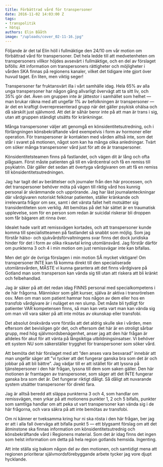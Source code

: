 ```yaml
---
title: Förbättrad vård för transpersoner
date: 2016-11-02 14:03:00 Z
tags:
- transpolitik
- hbtqi
authors: Elin Bååth
image: "/uploads/cover_02-11-16.jpg"
---
```


Följande är det tal Elin höll i fullmäktige den 24/10 om vår motion om förbättrad vård för transpersoner. Det hela ledde till att medvetenheten om transpersoners villkor höjdes avsevärt i fullmäktige, och en del av förslaget bifölls: Att information om transpersoners rättigheter och möjligheter i vården SKA finnas på regionens kanaler, vilket det tidigare inte gjort över huvud taget. En liten, men viktig seger!

Transpersoner far fruktansvärt illa i vårt samhälle idag. Hela 65% av alla unga transpersoner har någon gång allvarligt övervägt att ta sitt liv, och 35% gör det. Även om gruppen inte är jättestor i samhället som helhet — man brukar räkna med att ungefär 1% av befolkningen är transpersoner — är det en kraftigt överrepresenterad grupp när det gäller psykisk ohälsa och då särskilt just självmord. Att det är såhär beror inte på att man är trans i sig, utan att gruppen ständigt utsätts för kränkningar.

Många transpersoner väljer att genomgå en könsidentitetsutredning, och i förlängningen könsbekräftande vård exempelvis i form av hormoner eller operation. För transpersoner är kontakten med vården alltså inte, som det står i svaret på motionen, något som kan ha många olika anledningar. Tvärt om söker många transpersoner vård just för att de är transpersoner.

Könsidentitetsteamen finns på fastlandet, och vägen dit är lång och ofta plågsam. Först måste patienten gå till en vårdcentral och få en remiss till psykiatrin. Där gäller det sedan att övertyga vårdgivaren om att få en remiss till könsidentitetsutredningen.

Jag har tagit del av berättelser och journaler från den här processen, och det transpersoner behöver möta på vägen till riktig vård hos kunnig personal är skrämmande och upprörande. Jag har läst journalanteckningar där vårdgivaren notoriskt felkönar patienten, ställer kränkande och irrelevanta frågor om sex, samt i det värsta fallet helt motsätter sig transidentiteten som verklig. Att bemötas på det här sättet är en traumatisk upplevelse, som för en person som redan är suicidal riskerar bli droppen som får bägaren att rinna över.

Idealet hade varit att remissvägen kortades, och att transpersoner kunde komma till specialistteamen på fastlandet så snabbt som möjlig. Som jag förstår hälso- och sjukvårdsförvaltningens svar finns det dock juridiska hinder för det i form av olika riksavtal kring utomlänsvård. Jag förstår därför om punkterna 3 och 4 i min motion om just remissvägar inte kan bifallas.

Men det gör de övriga förslagen i min motion SÅ mycket viktigare! Om transpersoner INTE kan få komma direkt till den specialiserade utomlänsvården, MÅSTE vi kunna garantera att det finns vårdgivare på Gotland man som transperson kan vända sig till utan att riskera att bli kränkt och felbehandlad.

Jag är säker på att det redan idag FINNS personal med specialkompetens i de här frågorna. Människor som gått kurser, själva är aktiva i transrörelsen osv. Men om man som patient hamnar hos någon av dem eller hos en transfob vårdgivare är i nuläget en ren slump. Det måste bli tydligt för patienter VAR kompetensen finns, så man kan veta vart man kan vända sig om man vill vara säker på att inte mötas av okunskap eller transfobi.

Det absolut önskvärda vore förstås att det aldrig skulle ske i vården, men eftersom det bevisligen gör det, och eftersom det här är en otroligt sårbar grupp, med hög självmordsbenägenhet, anser jag att den här frågan är alldeles för akut för att vänta på långsiktiga utbildningsinsatser. Vi behöver ett system NU som säkerställer trygghet för transpersoner som söker vård.

Att bemöta det här förslaget med att ”den anses vara besvarad” innebär att man ungefär säger att ”vi tycker att det fungerar ganska bra som det är och jobbar på att bli bättre”. Jag vädjar till er att istället för att lyssna på tjänstepersoner i den här frågan, lyssna till dem som saken gäller. Den här motionen är framtagen av transpersoner, som säger att det INTE fungerar ganska bra som det är. Det fungerar riktigt dåligt. Så dåligt att nuvarande system utsätter transpersoner för direkt fara.

Jag är alltså beredd att släppa punkterna 3 och 4, som handlar om remissvägen, men yrkar på att motionens punkter 1, 2 och 5 bifalls, punkter som samtliga handlar om att peka ut vart transpersoner kan vända sig i de här frågorna, och vara säkra på att inte bemötas av transfobi.

Om ni känner er tveksamma kring hur ni ska rösta i den här frågan, ber jag er att i alla fall överväga att bifalla punkt 5 — ett blygsamt förslag om att det åtminstone ska finnas information om könsidentitetsutrednig och könsbekräftande vård i Regionens material. Som det är idag finns det ingen som helst information om detta på hela region gotlands hemsida. Ingenting.

Att inte ställa sig bakom någon del av den motionen, och samtidigt mena att regionen prioriterar självmordsförebyggande arbete tycker jag vore djupt hycklande.